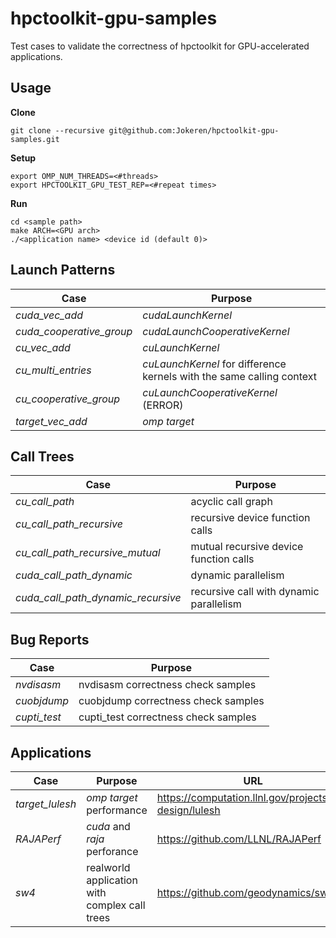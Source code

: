 # hpctoolkit-gpu-samples

Test cases to validate the correctness of hpctoolkit for GPU-accelerated applications.

## Usage

**Clone**

    git clone --recursive git@github.com:Jokeren/hpctoolkit-gpu-samples.git

**Setup**

    export OMP_NUM_THREADS=<#threads>
    export HPCTOOLKIT_GPU_TEST_REP=<#repeat times>

**Run**

    cd <sample path>
    make ARCH=<GPU arch>
    ./<application name> <device id (default 0)>

## Launch Patterns

|**Case**                         |**Purpose**                      |
|-----------------------------|-----------------------------|
|*cuda_vec_add* | *cudaLaunchKernel*|
|*cuda_cooperative_group*| *cudaLaunchCooperativeKernel* |
|*cu_vec_add* | *cuLaunchKernel*|
|*cu_multi_entries* | *cuLaunchKernel* for difference kernels with the same calling context |
|*cu_cooperative_group*| *cuLaunchCooperativeKernel* (ERROR) |
|*target_vec_add* | *omp target* |

## Call Trees

|**Case**                         |**Purpose**                      |
|-----------------------------|-----------------------------|
|*cu_call_path* | acyclic call graph |
|*cu_call_path_recursive* | recursive device function calls |
|*cu_call_path_recursive_mutual* | mutual recursive device function calls |
|*cuda_call_path_dynamic* | dynamic parallelism |
|*cuda_call_path_dynamic_recursive* | recursive call with dynamic parallelism |

## Bug Reports

|**Case**                         |**Purpose**                      |
|-----------------------------|-----------------------------|
|*nvdisasm* | nvdisasm correctness check samples |
|*cuobjdump* | cuobjdump correctness check samples |
|*cupti_test* | cupti\_test correctness check samples |

## Applications

|**Case**                         |**Purpose**                      | **URL** |
|-----------------------------|-----------------------------|----|
|*target_lulesh* | *omp target* performance |https://computation.llnl.gov/projects/co-design/lulesh|
|*RAJAPerf* | *cuda* and *raja* perforance |https://github.com/LLNL/RAJAPerf|
|*sw4* | realworld application with complex call trees |https://github.com/geodynamics/sw4|

